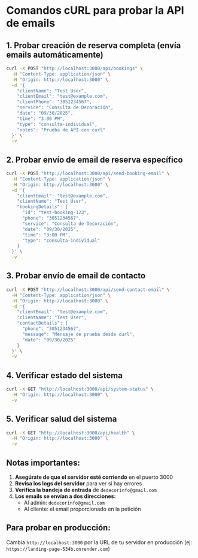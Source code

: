 # Comandos cURL para probar la API de emails

## 1. Probar creación de reserva completa (envía emails automáticamente)

```bash
curl -X POST "http://localhost:3000/api/bookings" \
  -H "Content-Type: application/json" \
  -H "Origin: http://localhost:3000" \
  -d '{
    "clientName": "Test User",
    "clientEmail": "test@example.com",
    "clientPhone": "3051234567",
    "service": "Consulta de Decoración",
    "date": "09/30/2025",
    "time": "3:00 PM",
    "type": "consulta-individual",
    "notes": "Prueba de API con curl"
  }' \
  -v
```

## 2. Probar envío de email de reserva específico

```bash
curl -X POST "http://localhost:3000/api/send-booking-email" \
  -H "Content-Type: application/json" \
  -H "Origin: http://localhost:3000" \
  -d '{
    "clientEmail": "test@example.com",
    "clientName": "Test User",
    "bookingDetails": {
      "id": "test-booking-123",
      "phone": "3051234567",
      "service": "Consulta de Decoración",
      "date": "09/30/2025",
      "time": "3:00 PM",
      "type": "consulta-individual"
    }
  }' \
  -v
```

## 3. Probar envío de email de contacto

```bash
curl -X POST "http://localhost:3000/api/send-contact-email" \
  -H "Content-Type: application/json" \
  -H "Origin: http://localhost:3000" \
  -d '{
    "clientEmail": "test@example.com",
    "clientName": "Test User",
    "contactDetails": {
      "phone": "3051234567",
      "message": "Mensaje de prueba desde curl",
      "date": "09/30/2025"
    }
  }' \
  -v
```

## 4. Verificar estado del sistema

```bash
curl -X GET "http://localhost:3000/api/system-status" \
  -H "Origin: http://localhost:3000" \
  -v
```

## 5. Verificar salud del sistema

```bash
curl -X GET "http://localhost:3000/api/health" \
  -H "Origin: http://localhost:3000" \
  -v
```

## Notas importantes:

1. **Asegúrate de que el servidor esté corriendo** en el puerto 3000
2. **Revisa los logs del servidor** para ver si hay errores
3. **Verifica la bandeja de entrada** de `dedecorinfo@gmail.com`
4. **Los emails se envían a dos direcciones:**
   - Al admin: `dedecorinfo@gmail.com`
   - Al cliente: el email proporcionado en la petición

## Para probar en producción:

Cambia `http://localhost:3000` por la URL de tu servidor en producción (ej: `https://landing-page-534b.onrender.com`)